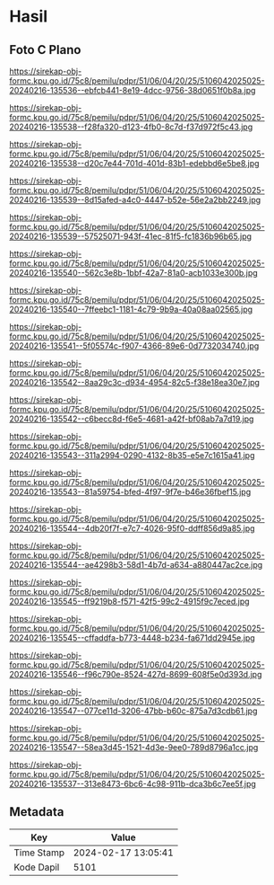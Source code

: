 # Hasil

## Foto C Plano

https://sirekap-obj-formc.kpu.go.id/75c8/pemilu/pdpr/51/06/04/20/25/5106042025025-20240216-135536--ebfcb441-8e19-4dcc-9756-38d0651f0b8a.jpg

https://sirekap-obj-formc.kpu.go.id/75c8/pemilu/pdpr/51/06/04/20/25/5106042025025-20240216-135538--f28fa320-d123-4fb0-8c7d-f37d972f5c43.jpg

https://sirekap-obj-formc.kpu.go.id/75c8/pemilu/pdpr/51/06/04/20/25/5106042025025-20240216-135538--d20c7e44-701d-401d-83b1-edebbd6e5be8.jpg

https://sirekap-obj-formc.kpu.go.id/75c8/pemilu/pdpr/51/06/04/20/25/5106042025025-20240216-135539--8d15afed-a4c0-4447-b52e-56e2a2bb2249.jpg

https://sirekap-obj-formc.kpu.go.id/75c8/pemilu/pdpr/51/06/04/20/25/5106042025025-20240216-135539--57525071-943f-41ec-81f5-fc1836b96b65.jpg

https://sirekap-obj-formc.kpu.go.id/75c8/pemilu/pdpr/51/06/04/20/25/5106042025025-20240216-135540--562c3e8b-1bbf-42a7-81a0-acb1033e300b.jpg

https://sirekap-obj-formc.kpu.go.id/75c8/pemilu/pdpr/51/06/04/20/25/5106042025025-20240216-135540--7ffeebc1-1181-4c79-9b9a-40a08aa02565.jpg

https://sirekap-obj-formc.kpu.go.id/75c8/pemilu/pdpr/51/06/04/20/25/5106042025025-20240216-135541--5f05574c-f907-4366-89e6-0d7732034740.jpg

https://sirekap-obj-formc.kpu.go.id/75c8/pemilu/pdpr/51/06/04/20/25/5106042025025-20240216-135542--8aa29c3c-d934-4954-82c5-f38e18ea30e7.jpg

https://sirekap-obj-formc.kpu.go.id/75c8/pemilu/pdpr/51/06/04/20/25/5106042025025-20240216-135542--c6becc8d-f6e5-4681-a42f-bf08ab7a7d19.jpg

https://sirekap-obj-formc.kpu.go.id/75c8/pemilu/pdpr/51/06/04/20/25/5106042025025-20240216-135543--311a2994-0290-4132-8b35-e5e7c1615a41.jpg

https://sirekap-obj-formc.kpu.go.id/75c8/pemilu/pdpr/51/06/04/20/25/5106042025025-20240216-135543--81a59754-bfed-4f97-9f7e-b46e36fbef15.jpg

https://sirekap-obj-formc.kpu.go.id/75c8/pemilu/pdpr/51/06/04/20/25/5106042025025-20240216-135544--4db20f7f-e7c7-4026-95f0-ddff856d9a85.jpg

https://sirekap-obj-formc.kpu.go.id/75c8/pemilu/pdpr/51/06/04/20/25/5106042025025-20240216-135544--ae4298b3-58d1-4b7d-a634-a880447ac2ce.jpg

https://sirekap-obj-formc.kpu.go.id/75c8/pemilu/pdpr/51/06/04/20/25/5106042025025-20240216-135545--ff9219b8-f571-42f5-99c2-4915f9c7eced.jpg

https://sirekap-obj-formc.kpu.go.id/75c8/pemilu/pdpr/51/06/04/20/25/5106042025025-20240216-135545--cffaddfa-b773-4448-b234-fa671dd2945e.jpg

https://sirekap-obj-formc.kpu.go.id/75c8/pemilu/pdpr/51/06/04/20/25/5106042025025-20240216-135546--f96c790e-8524-427d-8699-608f5e0d393d.jpg

https://sirekap-obj-formc.kpu.go.id/75c8/pemilu/pdpr/51/06/04/20/25/5106042025025-20240216-135547--077ce11d-3206-47bb-b60c-875a7d3cdb61.jpg

https://sirekap-obj-formc.kpu.go.id/75c8/pemilu/pdpr/51/06/04/20/25/5106042025025-20240216-135547--58ea3d45-1521-4d3e-9ee0-789d8796a1cc.jpg

https://sirekap-obj-formc.kpu.go.id/75c8/pemilu/pdpr/51/06/04/20/25/5106042025025-20240216-135537--313e8473-6bc6-4c98-911b-dca3b6c7ee5f.jpg


## Metadata

| Key        | Value               |
| ---------- | ------------------- |
| Time Stamp | 2024-02-17 13:05:41 |
| Kode Dapil | 5101                |



